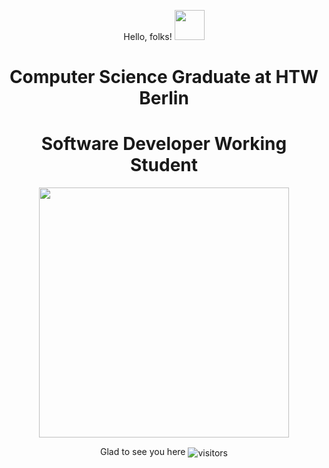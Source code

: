 <p align="center"> Hello, folks! <img src="https://raw.githubusercontent.com/MartinHeinz/MartinHeinz/master/wave.gif" height="48" width="48">
</p>

<h1 align="center">Computer Science Graduate at HTW Berlin</h1>
<h1 align="center">Software Developer Working Student</h1>


<p align="center">
  
<img align="center" width="400px" src="https://user-images.githubusercontent.com/76268251/117589418-a4b47f00-b129-11eb-901d-3356d42cb8d2.png" />
  </p>

<p align="center">
   Glad to see you here
   <img align="center" alt="visitors" src="https://gpvc.arturio.dev/naaaggi" />
</p>




<!-- - 🔭 I’m currently working on ...
- 🌱 I’m currently learning ...
- 👯 I’m looking to collaborate on ...
- 🤔 I’m looking for help with ...
- 💬 Ask me about ...
- 📫 How to reach me: ...
- 😄 Pronouns: ...
- ⚡ Fun fact: ...
-->
